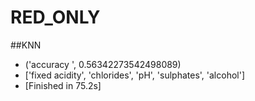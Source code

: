 # RED_ONLY

##KNN
+ ('accuracy ', 0.56342273542498089)
+ ['fixed acidity', 'chlorides', 'pH', 'sulphates', 'alcohol']
+ [Finished in 75.2s]